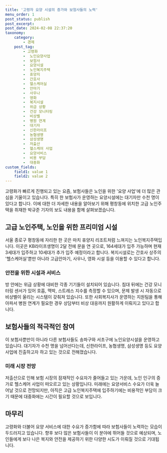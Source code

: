 ```yaml
---
title: '고령자 요양 시설의 증가와 보험사들의 노력'
menu_order: 1
post_status: publish
post_excerpt: 
post_date: 2024-02-08 22:37:20
taxonomy:
    category:
        - 경제
    post_tag:
        - 고령화
        -  노인요양사업
        -  보험사
        -  요양시설
        -  노인복지주택
        -  휴양지
        -  간호사
        -  헬스케어실
        -  안마기
        -  사우나
        -  영화
        -  복지시설
        -  위급 상황
        -  건강 모니터링
        -  비상벨
        -  병원 연계
        -  대기자
        -  신한라이프
        -  농협생명
        -  삼성생명
        -  저출산
        -  헬스케어 사업
        -  요양서비스
        -  비용 부담
        -  대중화
custom_fields:
    field1: value 1
    field2: value 2
---
```


고령화가 빠르게 진행되고 있는 요즘, 보험사들은 노인을 위한 '요양 사업'에 더 많은 관심을 기울이고 있습니다. 특히 한 보험사가 운영하는 요양시설에는 대기자만 수천 명이 있다고 합니다. 이에 대한 더 자세한 내용을 알아보기 위해 평창동에 위치한 고급 노인주택을 취재한 박규준 기자의 보도 내용을 함께 살펴보겠습니다.
## 고급 노인주택, 노인을 위한 프리미엄 시설
서울 종로구 평창동에 자리한 한 곳은 마치 휴양지 리조트처럼 느껴지는 노인복지주택입니다. 이곳은 KB라이프생명이 2달 전에 문을 연 곳으로, 164세대가 입주 가능하며 현재 3세대가 입주하고 10세대가 추가 입주 예정이라고 합니다. 복지시설로는 간호사 상주의 '헬스케어실'뿐만 아니라 고급안마기, 사우나, 영화 시설 등을 이용할 수 있다고 합니다.
### 안전을 위한 시설과 서비스
방 안에는 위급 상황에 대비한 각종 기기들이 설치되어 있습니다. 침대 뒤에는 건강 모니터링 센서가 있어 호흡, 맥박, 스트레스 지수를 측정할 수 있으며, 문제 발생 시 자동으로 비상벨이 울리는 시스템이 갖춰져 있습니다. 또한 사회복지사가 운영하는 지원팀을 통해 아파서 병원 연계가 필요한 경우 상담부터 비상 대응까지 원활하게 이뤄지고 있다고 합니다.
## 보험사들의 적극적인 참여
이 보험사뿐만이 아니라 다른 보험사들도 송파구와 서초구에 노인요양시설을 운영하고 있습니다. 대기자가 수천 명을 넘어선다는데, 신한라이프, 농협생명, 삼성생명 등도 요양사업에 진출하고자 하고 있는 것으로 전해졌습니다.
### 미래 시장 전망
저출산으로 인해 보험 시장의 잠재적인 수요자가 줄어들고 있는 가운데, 노인 인구의 증가로 헬스케어 사업이 떠오르고 있는 상황입니다. 미래에는 요양서비스 수요가 더욱 늘어날 것으로 전망되지만, 아직은 고급 노인복지주택에 입주하기에는 비용적인 부담이 크기 때문에 대중화에는 시간이 필요할 것으로 보입니다.
## 마무리
고령화와 더불어 요양 서비스에 대한 수요가 증가함에 따라 보험사들이 노력하는 모습이 두드러지고 있습니다. 향후 보다 많은 보험사들이 이 분야에 뛰어들 것으로 예상되며, 노인들에게 보다 나은 복지와 안전을 제공하기 위한 다양한 시도가 이뤄질 것으로 기대됩니다.
